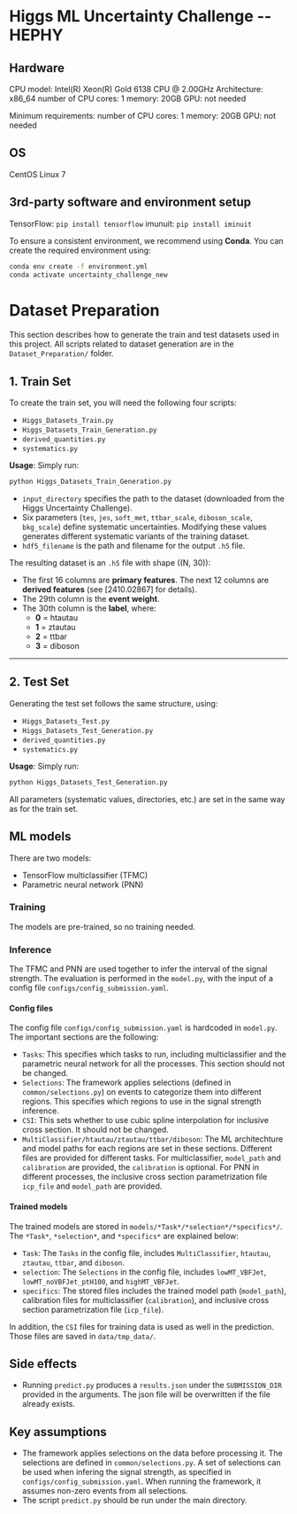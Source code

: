 # Higgs ML Uncertainty Challenge -- HEPHY

## Hardware

CPU model: Intel(R) Xeon(R) Gold 6138 CPU @ 2.00GHz
Architecture: x86\_64
number of CPU cores: 1
memory: 20GB
GPU: not needed

Minimum requirements:
number of CPU cores: 1
memory: 20GB
GPU: not needed

## OS

CentOS Linux 7

## 3rd-party software and environment setup

TensorFlow: `pip install tensorflow`
imunuit: `pip install iminuit`

To ensure a consistent environment, we recommend using **Conda**. You can create the required environment using:

```bash
conda env create -f environment.yml
conda activate uncertainty_challenge_new
```

# Dataset Preparation

This section describes how to generate the train and test datasets used in this project. All scripts related to dataset generation are in the `Dataset_Preparation/` folder.

## 1. Train Set

To create the train set, you will need the following four scripts:

- `Higgs_Datasets_Train.py`
- `Higgs_Datasets_Train_Generation.py`
- `derived_quantities.py`
- `systematics.py`

**Usage**: Simply run:

```bash
python Higgs_Datasets_Train_Generation.py
```

- `input_directory` specifies the path to the dataset (downloaded from the Higgs Uncertainty Challenge).
- Six parameters (`tes`, `jes`, `soft_met`, `ttbar_scale`, `diboson_scale`, `bkg_scale`) define systematic uncertainties. Modifying these values generates different systematic variants of the training dataset.
- `hdf5_filename` is the path and filename for the output `.h5` file.

The resulting dataset is an `.h5` file with shape \((N, 30)\):
- The first 16 columns are **primary features**. The next 12 columns are **derived features** (see [2410.02867] for details).
- The 29th column is the **event weight**.
- The 30th column is the **label**, where:
  - **0** = htautau  
  - **1** = ztautau  
  - **2** = ttbar  
  - **3** = diboson  

---

## 2. Test Set

Generating the test set follows the same structure, using:

- `Higgs_Datasets_Test.py`
- `Higgs_Datasets_Test_Generation.py`
- `derived_quantities.py`
- `systematics.py`

**Usage**: Simply run:

```bash
python Higgs_Datasets_Test_Generation.py
```

All parameters (systematic values, directories, etc.) are set in the same way as for the train set.


## ML models

There are two models: 
- TensorFlow multiclassifier (TFMC)
- Parametric neural network (PNN)

### Training

The models are pre-trained, so no training needed.


### Inference

The TFMC and PNN are used together to infer the interval of the signal strength. The evaluation is performed in the `model.py`, with the input of a config file `configs/config_submission.yaml`.

#### Config files

The config file `configs/config_submission.yaml` is hardcoded in `model.py`. The important sections are the following:

- `Tasks`: This specifies which tasks to run, including multiclassifier and the parametric neural network for all the processes. This section should not be changed.
- `Selections`: The framework applies selections (defined in `common/selections.py`) on events to categorize them into different regions. This specifies which regions to use in the signal strength inference.
- `CSI`: This sets whether to use cubic spline interpolation for inclusive cross section. It should not be changed.
- `MultiClassifier/htautau/ztautau/ttbar/diboson`: The ML architechture and model paths for each regions are set in these sections. Different files are provided for different tasks. For multiclassifier, `model_path` and `calibration` are provided, the `calibration` is optional. For PNN in different processes, the inclusive cross section parametrization file `icp_file` and `model_path` are provided.

#### Trained models

The trained models are stored in `models/*Task*/*selection*/*specifics*/`. The `*Task*`, `*selection*`, and `*specifics*` are explained below:
- `Task`: The `Tasks` in the config file, includes `MultiClassifier`, `htautau`, `ztautau`, `ttbar`, and `diboson`.
- `selection`: The `Selections` in the config file, includes `lowMT_VBFJet`, `lowMT_noVBFJet_ptH100`, and `highMT_VBFJet`.
- `specifics`: The stored files includes the trained model path (`model_path`), calibration files for multiclassifier (`calibration`), and inclusive cross section parametrization file (`icp_file`).

In addition, the `CSI` files for training data is used as well in the prediction. Those files are saved in `data/tmp_data/`.

## Side effects

- Running `predict.py` produces a `results.json` under the `SUBMISSION_DIR` provided in the arguments. The json file will be overwritten if the file already exists.

## Key assumptions

- The framework applies selections on the data before processing it. The selections are defined in `common/selections.py`. A set of selections can be used when infering the signal strength, as specified in `configs/config_submission.yaml`. When running the framework, it assumes non-zero events from all selections.
- The script `predict.py` should be run under the main directory.
